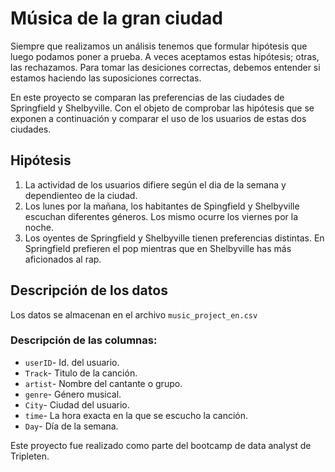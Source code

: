 # Música de la gran ciudad

Siempre que realizamos un análisis tenemos que formular hipótesis que luego podamos poner a prueba. A veces aceptamos estas hipótesis; otras, las rechazamos. Para tomar las desiciones correctas, debemos entender si estamos haciendo las suposiciones correctas. 

En este proyecto se comparan las preferencias de las ciudades de Springfield y Shelbyville. Con el objeto de comprobar las hipótesis que se exponen a continuación y comparar el uso de los usuarios de estas dos ciudades.

## Hipótesis
  1. La actividad de los usuarios difiere según el dia de la semana y dependienteo de la ciudad.
  2. Los lunes por la mañana, los habitantes de Spingfield y Shelbyville escuchan diferentes géneros. Los mismo ocurre los viernes por la noche.
  3. Los oyentes de Springfield y Shelbyville tienen preferencias distintas. En Springfield prefieren el pop mientras que en Shelbyville has más aficionados al rap.


## Descripción de los datos

Los datos se almacenan en el archivo 	`music_project_en.csv`

### Descripción de las columnas:
* `userID`- Id. del usuario.
* `Track`- Titulo de la canción.
* `artist`- Nombre del cantante o grupo.
* `genre`- Género musical.
* `City`- Ciudad del usuario.
* `time`- La hora exacta en la que se escucho la canción.
* `Day`- Día de la semana.


Este proyecto fue realizado como parte del bootcamp de data analyst de Tripleten.
